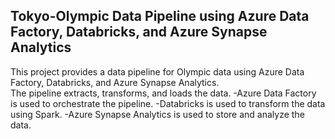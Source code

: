 ## Tokyo-Olympic Data Pipeline using Azure Data Factory, Databricks, and Azure Synapse Analytics
This project provides a data pipeline for Olympic data using Azure Data Factory, Databricks, and Azure Synapse Analytics.                     
The pipeline extracts, transforms, and loads the data.
-Azure Data Factory is used to orchestrate the pipeline.
-Databricks is used to transform the data using Spark.
-Azure Synapse Analytics is used to store and analyze the data.
